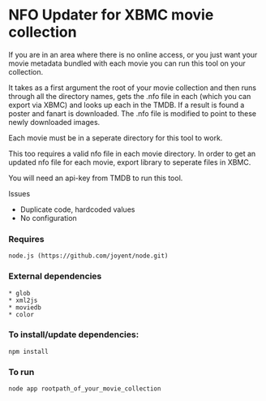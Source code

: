 NFO Updater for XBMC movie collection
===

If you are in an area where there is no online access, or you just want your movie metadata bundled with each movie you can run this tool on your collection. 

It takes as a first argument the root of your movie collection and then runs through all the directory names, gets the .nfo file in each (which you can export via XBMC) and looks up each in the TMDB. If a result is found a poster and fanart is downloaded. The .nfo file is modified to point to these newly downloaded images.

Each movie must be in a seperate directory for this tool to work.

This too requires a valid nfo file in each movie directory. In order to get an updated nfo file for each movie, export library to seperate files in XBMC.

You will need an api-key from TMDB to run this tool.

Issues
  
  * Duplicate code, hardcoded values
  * No configuration

### Requires
    
    node.js (https://github.com/joyent/node.git)

### External dependencies

    * glob
    * xml2js
    * moviedb
    * color

### To install/update dependencies:

    npm install

### To run

    node app rootpath_of_your_movie_collection

